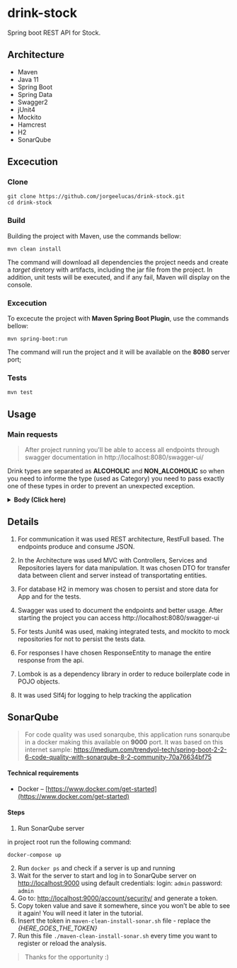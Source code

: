 
# drink-stock

Spring boot REST API for Stock.


## Architecture

* Maven
* Java 11
* Spring Boot
* Spring Data
* Swagger2
* jUnit4
* Mockito
* Hamcrest
* H2
* SonarQube

## Excecution

### Clone

```console
git clone https://github.com/jorgeelucas/drink-stock.git
cd drink-stock
```

### Build

Building the project with Maven, use the commands bellow:

```shell
mvn clean install
```

The command will download all dependencies the project needs and create a *target* diretory with artifacts, including the jar file from the project.
In addition, unit tests will be executed, and if any fail, Maven will display on the console.

### Excecution

To excecute the project with **Maven Spring Boot Plugin**, use the commands bellow:


```shell
mvn spring-boot:run
```

The command will run the project and it will be available on the **8080** server port;


### Tests

```console
mvn test
```

## Usage

### Main requests
> After project running you'll be able to access all endpoints through swagger documentation in http://localhost:8080/swagger-ui/

Drink types are separated as **ALCOHOLIC** and **NON_ALCOHOLIC** so when you need to informe the type (used as Category) you need to pass exactly one of these types in order to prevent an unexpected exception.

<details><summary><b>Body (Click here)</b></summary>

1. Book a new drink: **POST**::*/v1/drinks/book*

    ```json
      {
        "drinkName": string,
        "type": "ALCOHOLIC",
        "quantity":Integer,
        "section": {
	        "id": string
	    },
	    "createdby": string
      }
    ```
    
2. For getting the sections id you should get all sections : **GET**::http://localhost:8080/v1/sections

*for more endpoints informations you can use the `stock.postman_collection.json` file located in project root inporting it to postman will help manually testing endpoints*

</details>

## Details


1. For communication it was used REST architecture, RestFull based. The endpoints produce and consume JSON.

2. In the Architecture was used MVC with Controllers, Services and Repositories layers for data manipulation. It was chosen DTO for transfer data between client and server instead of transportating entities.

3. For database H2 in memory was chosen to persist and store data for App and for the tests.

4. Swagger was used to document the endpoints and better usage. After starting the project you can access http://localhost:8080/swagger-ui

5. For tests Junit4 was used, making integrated tests, and mockito to mock repositories for not to persist the tests data.

6. For responses I have chosen ResponseEntity to manage the entire response from the api.

7. Lombok is as a dependency library in order to reduce boilerplate code in POJO objects.

8. It was used Slf4j for logging to help tracking the application

## SonarQube

> For code quality was used sonarqube, this application runs sonarqube in a docker making this available on **9000** port. It was based on this internet sample: https://medium.com/trendyol-tech/spring-boot-2-2-6-code-quality-with-sonarqube-8-2-community-70a76634bf75

#### Technical requirements

- Docker –  [https://www.docker.com/get-started](https://www.docker.com/get-started)

#### Steps
1. Run SonarQube server

in project root run the following command:
 ```console
docker-compose up
```

2. Run `docker ps` and check if a server is up and running
3. Wait for the server to start and log in to SonarQube server on [http://localhost:9000](http://localhost:9000/) using default credentials: login: `admin` password: `admin`
4. Go to: [http://localhost:9000/account/security/](http://localhost:9000/account/security/) and generate a token.
5. Copy token value and save it somewhere, since you won’t be able to see it again! You will need it later in the tutorial.
6. Insert the token in `maven-clean-install-sonar.sh` file - replace the *{HERE_GOES_THE_TOKEN}*
7. Run this file `./maven-clean-install-sonar.sh` every time you want to register or reload the analysis.

>Thanks for the opportunity :)
